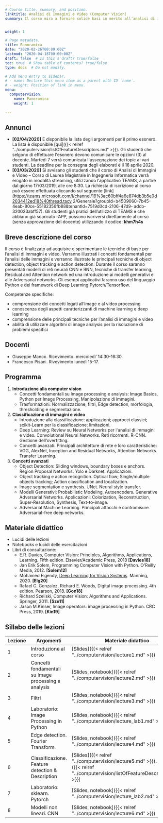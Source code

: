 ```yaml
---
# Course title, summary, and position.
linktitle: Analisi di Immagini e Video (Computer Vision)
summary: Il corso mira a fornire solide basi in merito all’analisi di immagini e video e fornire una conoscenza delle principali tecniche di deep learning per il riconoscimento di oggetti e l’individuazione di sequenze rilevanti in un video. 


weight: 1

# Page metadata.
title: Panoramica
date: "2020-02-26T00:00:00Z"
lastmod: "2020-04-18T00:00:00Z"
draft: false  # Is this a draft? true/false
toc: true  # Show table of contents? true/false
type: docs  # Do not modify.

# Add menu entry to sidebar.
# - name: Declare this menu item as a parent with ID `name`.
# - weight: Position of link in menu.
menu: 
  computervision:
    name: Panoramica
    weight: 1
  
---
```


## Annunci

- **[02/04/2020]** E disponibile la lista degli argomenti per il primo esonero. La lista è disponibile [qui]({{< relref "../computervision/listOfFeatureDescriptors.md" >}}). Gli studenti che selgono di effettuare l'esonero devono comunicare le opzioni (3) al docente. Martedì 7 verrà comunicata l'assegnazione dei topic ai vari studenti. La deadline per la consegna degli elaborati è il 16 aprile 2020. 
- **[03/03/2020]** Si avvisano gli studenti che il corso di Analisi di Immagini e Video – Corso di Laurea Magistrale in Ingegneria Informatica verrà erogato in modalità streaming, utilizzando l’applicativo TEAMS, a partire dal giorno 17/03/2019, alle ore 8:30. La richiesta di iscrizione al corso può essere effettuata cliccando sul seguente [link](https://teams.microsoft.com/l/channel/19%3ac60bff4a6e874db3b5e0d2034412ed18%40thread.tacv 2/Generale?groupId=b4509060-7b45-4eab-80ce-55182356fb88&tenantId=7519d0cd-2106-47d9- adcb-320023abff57). Gli studenti già pratici dell’utilizzo di TEAMS e che abbiano già scaricato l’APP, possono iscriversi direttamente al corso (senza approvazione del docente) utilizzando il codice: **khm7h4s**




## Breve descrizione del corso


Il corso è finalizzato ad acquisire e sperimentare le tecniche di base per l’analisi di immagini e video. Verranno illustrati i concetti fondamentali per l’analisi delle immagini e verranno illustrate le principali tecniche di object detection, object tracking e action detection. Durante il corso saranno presentati modelli di reti neurali CNN e RNN, tecniche di transfer learning, Residual and Attention network ed una introduzione ai modelli generativi e alle Adversarial networks. Gli esempi applicativi faranno uso del linguaggio Python e dei framework di Deep Learning Pytorch/Tensorflow.

Competenze specifiche:

* comprensione dei concetti legati all’image e al video processing
* conoscenza degli aspetti caratterizzanti di machine learning e deep learning
* comprensione delle principali tecniche per l’analisi di immagini e video
* abilità di utilizzare algoritmi di image analysis per la risoluzione di problemi specifici



## Docenti
- Giuseppe Manco. Ricevimento: mercoledì’ 14:30-16:30. 
- Francesco Pisani. Rivevimento lunedì 15-17.

## Programma

1.	**Introduzione alla computer vision**
	-	Concetti fondamentali su Image processing e analysis: Image Basics, Python per Image Processing, Manipolazione di immagini.
	-	Trasformazioni: Normalizzazione, filtri, Edge detection, morfologia, thresholding e segmentazione.
2.	**Classificazione di immagini e video**
	-	Introduzione alla classificazione: applicazioni; approcci classici; scikit-Learn per la classificazione; limitazioni.
	-	Deep Learning: Review su Neural Networks per l'analisi di immagini e video. Convolutional Neural Networks. Reti ricorrenti. R-CNN. Gestione dell'overfitting.
	-	Concetti avanzati. Principali architetture di rete e loro caratteristiche: VGG, AlexNet, Inception and Residual Networks, Attention Networks. Transfer Learning.
3.	**Concetti avanzati**
	-	Object Detection: Sliding windows, boundary boxes e anchors. Region Proposal Networks. Yolo e Darknet. Applicazioni.
	-	Object tracking e action recognition. Optical flow; Single/multiple objects tracking; Action classification and localization.
	-	Image segmentation e synthesis. UNet. Neural style transfer.
	-	Modelli Generativi: Probabilistic Modeling, Autoencoders. Generative Adversarial Networks. Applicazioni: Colorization, Reconstruction, Super-Resolution, Synthesis, Text-to-image.
	-	Adversarial Machine Learning. Principali attacchi e contromisure. Adversarial-free deep networks.



## Materiale didattico
- Lucidi delle lezioni
- Notebooks e lucidi delle esercitazioni
- Libri di consultazione:
	- E.R. Davies, Computer Vision: Principles, Algorithms, Applications, Learning. Fifth edition. Elsevier/Academic Press, 2018 **[Davies18]**
	- Jan Erik Solem, Programming Computer Vision with Python. O'Reilly Media, 2012. **[Solem12]**
	- Mohamed Elgendy, [Deep Learning for Vision Systems](https://www.manning.com/books/deep-learning-for-vision-systems). Manning, 2020. **[Elg20]**
	- Rafael C. Gonzalez, Richard E. Woods, Digital image processing. 4th edition. Pearson, 2018. **[Gon18]**
	- Richard Szeliski, Computer Vision: Algorithms and Applications. Springer, 2011. **[Sze11]**
	- Jason M.Kinser, Image operators: image processing in Python. CRC Press, 2019. **[Kin19]**

## Sillabo delle lezioni


| Lezione | Argomenti                                            | Materiale didattico | Data       |
| ------- | ---------------------------------------------------- | ------------------- | ---------- |
| 1       | Introduzione al corso |[Slides]({{< relref "../computervision/lecture1.md" >}}) |17/03/2020 |
| 2       | Concetti fondamentali su Image processing e analysis |      [Slides, notebook]({{< relref "../computervision/lecture2.md" >}})               |19/03/2020 |
| 3       | Filtri |      [Slides, notebook]({{< relref "../computervision/lecture3.md" >}})               |24/03/2020 |
| 4       | Laboratorio: Image Processing in Python |      [Slides, notebook]({{< relref "../computervision/lecture_lab1.md" >}})               |26/03/2020 |
| 5       | Edge detection. Fourier Transform. |      [Slides, notebook]({{< relref "../computervision/lecture4.md" >}})               |31/03/2020 |
| 6       | Classificazione. Feature detection & Description |      [Slides]({{< relref "../computervision/lecture5.md" >}}).    [Esonero]({{< relref "../computervision/listOfFeatureDescriptors.md" >}})         |02/04/2020 |
| 7       | Laboratorio: sklearn. Pytorch |      [Slides, notebook]({{< relref "../computervision/lecture_lab2.md" >}})               |07/04/2020 |
| 8       | Modelli non lineari. CNN |      [Slides, notebook]({{< relref "../computervision/lecture6.md" >}})               |17/04/2020 |


